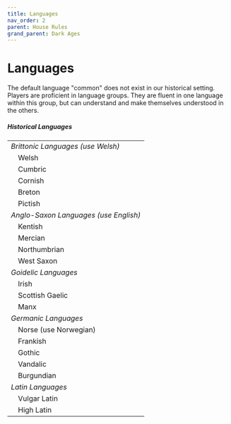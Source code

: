 ```yaml
---
title: Languages
nav_order: 2
parent: House Rules
grand_parent: Dark Ages
---
```


# Languages

The default language "common" does not exist in our historical setting. Players are proficient in language groups. They are fluent in one language within this group, but can understand and make themselves understood in the others.

##### Historical Languages

|  |
|:---|
| *Brittonic Languages (use Welsh)* |
| &emsp;Welsh |
| &emsp;Cumbric |
| &emsp;Cornish |
| &emsp;Breton |
| &emsp;Pictish |
| *Anglo-Saxon Languages (use English)* |
| &emsp;Kentish |
| &emsp;Mercian |
| &emsp;Northumbrian |
| &emsp;West Saxon |
| *Goidelic Languages* |
| &emsp;Irish |
| &emsp;Scottish Gaelic |
| &emsp;Manx |
| *Germanic Languages* |
| &emsp;Norse (use Norwegian) |
| &emsp;Frankish |
| &emsp;Gothic |
| &emsp;Vandalic |
| &emsp;Burgundian |
| *Latin Languages* |
| &emsp;Vulgar Latin |
| &emsp;High Latin |